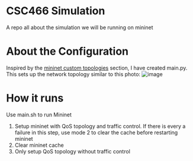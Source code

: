 # CSC466 Simulation
A repo all about the simulation we will be running on mininet

# About the Configuration

Inspired by the [mininet custom topologies](https://mininet.org/walkthrough/#custom-topologies) section, I have created main.py. 
This sets up the network topology similar to this photo: ![image](https://user-images.githubusercontent.com/39814909/202114359-b1702e19-836d-4b83-9eda-b69eb2584009.png)

# How it runs
Use main.sh to run Mininet
  1) Setup mininet with QoS topology and traffic control. If there is every a failure in this step, use mode 2 to clear the cache before restarting mininet
  2) Clear mininet cache
  3) Only setup QoS topology without traffic control
